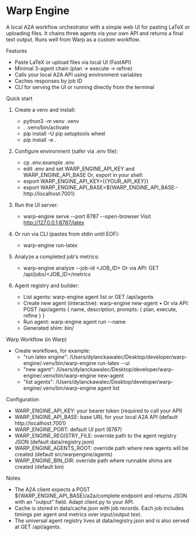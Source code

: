 # Warp Engine

A local A2A workflow orchestrator with a simple web UI for pasting LaTeX or uploading files. It chains three agents via your own API and returns a final text output. Runs well from Warp as a custom workflow.

Features
- Paste LaTeX or upload files via local UI (FastAPI)
- Minimal 3-agent chain (plan → execute → refine)
- Calls your local A2A API using environment variables
- Caches responses by job ID
- CLI for serving the UI or running directly from the terminal

Quick start
1) Create a venv and install:
   - python3 -m venv .venv
   - . .venv/bin/activate
   - pip install -U pip setuptools wheel
   - pip install -e .

2) Configure environment (safer via .env file):
   - cp .env.example .env
   - edit .env and set WARP_ENGINE_API_KEY and WARP_ENGINE_API_BASE
   Or, export in your shell:
   - export WARP_ENGINE_API_KEY={{YOUR_API_KEY}}
   - export WARP_ENGINE_API_BASE=${WARP_ENGINE_API_BASE:-http://localhost:7001}

3) Run the UI server:
   - warp-engine serve --port 8787 --open-browser
   Visit http://127.0.0.1:8787/latex

4) Or run via CLI (pastes from stdin until EOF):
   - warp-engine run-latex

5) Analyze a completed job's metrics:
   - warp-engine analyze --job-id <JOB_ID>
   Or via API: GET /api/jobs/<JOB_ID>/metrics

6) Agent registry and builder:
   - List agents: warp-engine agent list or GET /api/agents
   - Create new agent (interactive): warp-engine new-agent
     • Or via API: POST /api/agents { name, description, prompts: { plan, execute, refine } }
   - Run agent: warp-engine agent run --name <agent-slug>
   - Generated shim: bin/<agent-slug>

Warp Workflow (in Warp)
- Create workflows, for example:
  - "run latex engine":
    /Users/dylanckawalec/Desktop/developer/warp-engine/.venv/bin/warp-engine run-latex --ui
  - "new agent":
    /Users/dylanckawalec/Desktop/developer/warp-engine/.venv/bin/warp-engine new-agent
  - "list agents":
    /Users/dylanckawalec/Desktop/developer/warp-engine/.venv/bin/warp-engine agent list

Configuration
- WARP_ENGINE_API_KEY: your bearer token (required to call your API)
- WARP_ENGINE_API_BASE: base URL for your local A2A API (default http://localhost:7001)
- WARP_ENGINE_PORT: default UI port (8787)
- WARP_ENGINE_REGISTRY_FILE: override path to the agent registry JSON (default data/registry.json)
- WARP_ENGINE_AGENTS_ROOT: override path where new agents will be created (default src/warpengine/agents)
- WARP_ENGINE_BIN_DIR: override path where runnable shims are created (default bin)

Notes
- The A2A client expects a POST ${WARP_ENGINE_API_BASE}/a2a/complete endpoint and returns JSON with an "output" field. Adapt client.py to your API.
- Cache is stored in data/cache.json with job records. Each job includes timings per agent and metrics over input/output text.
- The universal agent registry lives at data/registry.json and is also served at GET /api/agents.

